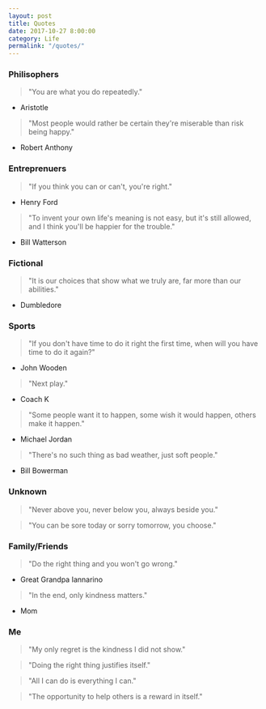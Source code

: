```yaml
---
layout: post
title: Quotes
date: 2017-10-27 8:00:00
category: Life
permalink: "/quotes/"
---
```


### Philisophers
> "You are what you do repeatedly."
- Aristotle

> "Most people would rather be certain they're miserable than risk being happy."
- Robert Anthony


### Entreprenuers
> "If you think you can or can't, you're right."
- Henry Ford

> "To invent your own life's meaning is not easy, but it's still allowed, and I think you'll be happier for the trouble."
- Bill Watterson


### Fictional
> "It is our choices that show what we truly are, far more than our abilities."
- Dumbledore


### Sports
> "If you don't have time to do it right the first time, when will you have time to do it again?"
- John Wooden

> "Next play."
- Coach K

> "Some people want it to happen, some wish it would happen, others make it happen."
- Michael Jordan

> "There's no such thing as bad weather, just soft people."
- Bill Bowerman


### Unknown
> "Never above you, never below you, always beside you."

> "You can be sore today or sorry tomorrow, you choose."


### Family/Friends
> "Do the right thing and you won't go wrong."
- Great Grandpa Iannarino

> "In the end, only kindness matters."
- Mom


### Me
> "My only regret is the kindness I did not show."

> "Doing the right thing justifies itself."

> "All I can do is everything I can."

> "The opportunity to help others is a reward in itself."


<!--
> "You are destined to become what history thinks you were."
- VSauce
-->